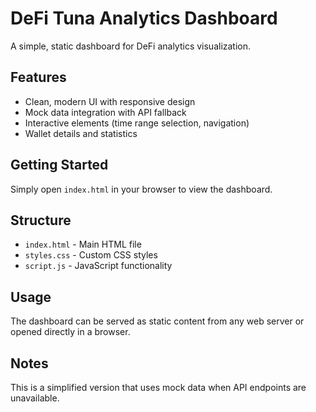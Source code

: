 # DeFi Tuna Analytics Dashboard

A simple, static dashboard for DeFi analytics visualization.

## Features

- Clean, modern UI with responsive design
- Mock data integration with API fallback
- Interactive elements (time range selection, navigation)
- Wallet details and statistics

## Getting Started

Simply open `index.html` in your browser to view the dashboard.

## Structure

- `index.html` - Main HTML file
- `styles.css` - Custom CSS styles
- `script.js` - JavaScript functionality

## Usage

The dashboard can be served as static content from any web server or opened directly in a browser.

## Notes

This is a simplified version that uses mock data when API endpoints are unavailable.